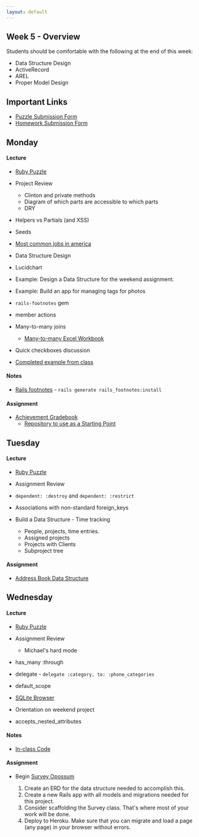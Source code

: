 ```yaml
---
layout: default
---
```


## Week 5 - Overview

Students should be comfortable with the following at the end of this week:

* Data Structure Design
* ActiveRecord
* AREL
* Proper Model Design

## Important Links

* [Puzzle Submission Form](http://goo.gl/forms/fpcxQCtEqs)
* [Homework Submission Form](https://docs.google.com/forms/d/1lddv00AYx4z9ugJBYv1v2RG_JuMUpWEYPYjQGdCVdgQ/viewform?c=0&w=1)


## Monday

#### Lecture

* [Ruby Puzzle](https://github.com/masonfmatthews/rails_assignments/blob/master/quizzes/if_puzzle.rb)
* Project Review
  * Clinton and private methods
  * Diagram of which parts are accessible to which parts
  * DRY  
* Helpers vs Partials (and XSS)
* Seeds

* [Most common jobs in america](http://www.npr.org/blogs/money/2015/02/05/382664837/map-the-most-common-job-in-every-state)
* Data Structure Design
* Lucidchart
* Example: Design a Data Structure for the weekend assignment.

* Example: Build an app for managing tags for photos
* `rails-footnotes` gem
* member actions
* Many-to-many joins
  * [Many-to-many Excel Workbook](w5-1/many-to-many.xlsx)
* Quick checkboxes discussion
* [Completed example from class](https://github.com/tiyd-rails-2015-01/many_to_many)

#### Notes

* [Rails footnotes](https://github.com/josevalim/rails-footnotes) - `rails generate rails_footnotes:install`

#### Assignment

* [Achievement Gradebook](https://github.com/tiyd-rails-2015-01/achievement_gradebook)
  * [Repository to use as a Starting Point](https://github.com/tiyd-rails-2015-01/Gradebook-1)


## Tuesday

#### Lecture

* [Ruby Puzzle](https://github.com/masonfmatthews/rails_assignments/blob/master/puzzles/string_split_puzzle.rb)
* Assignment Review

* `dependent: :destroy` and `dependent: :restrict`
* Associations with non-standard foreign_keys

* Build a Data Structure - Time tracking
  * People, projects, time entries.
  * Assigned projects
  * Projects with Clients
  * Subproject tree

#### Assignment

* [Address Book Data Structure](https://github.com/tiyd-rails-2015-01/address_book_data_structure)


## Wednesday

#### Lecture

* [Ruby Puzzle](https://github.com/masonfmatthews/rails_assignments/blob/master/puzzles/string_palindrome_puzzle.rb)
* Assignment Review
  * Michael's hard mode

* has_many :through
* delegate - `delegate :category, to: :phone_categories`
* default_scope
* [SQLite Browser](https://github.com/sqlitebrowser/sqlitebrowser/releases/tag/v3.5.1)

* Orientation on weekend project

* accepts_nested_attributes

#### Notes

* [In-class Code](https://github.com/tiyd-rails-2015-01/many_to_many)

#### Assignment

* Begin [Survey Opossum](https://github.com/tiyd-rails-2015-01/survey_opossum)

  1) Create an ERD for the data structure needed to accomplish this.
  2) Create a new Rails app with all models and migrations needed for this project.
  3) Consider scaffolding the Survey class.  That's where most of your work will be done.
  4) Deploy to Heroku.  Make sure that you can migrate and load a page (any page) in your browser without errors.


<!--

## Thursday

#### Lecture

* [Ruby Puzzle](https://github.com/masonfmatthews/rails_assignments/blob/master/puzzles/array_and_hash_puzzle.rb)
* Assignment Review

* SQL
* AREL
* Indices
* Dynamic Data Structures (weekend homework)

## Weekend Assignment - As Pairs

[Survey Opossum](https://github.com/tiyd-rails-2015-01/survey_opossum)

<!--
Still haven't done:

* [Merging Apps and Heroku Deployments](https://github.com/masonfmatthews/rails_assignments/tree/master/assignments/heroku_deployments) - AS PAIRS

* [Student Awards](https://github.com/masonfmatthews/rails_assignments/tree/master/assignments/student_awards)

* [Rails Testing and Coverage](https://github.com/masonfmatthews/rails_assignments/tree/master/assignments/rails_testing_and_coverage)

* https://www.ruby-toolbox.com

* Polymorphism?
* Single Table Inheritance?
* "Refactoring"

* scoped associations
<!--
class Item < ActiveRecord::Base
  has_many :orders do
    def for_user(user_id)
      where(user_id: user_id)
    end
  end
end

Item.first.orders.for_user(current_user)

* Model testing in Rails
* Coverage (simplecov)
* Exercise: Write a test on your last night's homework and add simplecov
* Controller Testing
* Integration Testing

* How to Google
* Rebuilding!  Software development is a "wicked" problem
* Multi-tenancy discussion
* Fixtures
* Class variables - DON'T
* Just saying: you can return objects when true/false is expected
* Trying to change an array in an outer scope inside a called function.
-->
